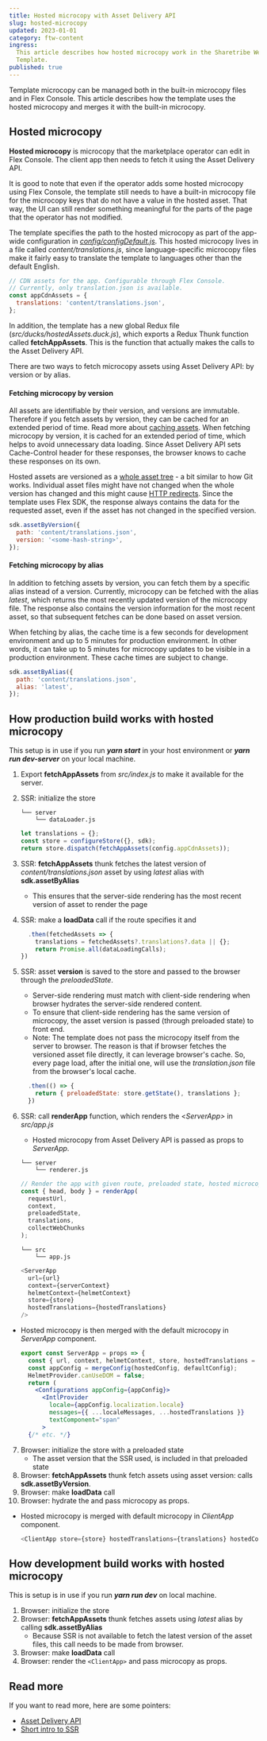 ```yaml
---
title: Hosted microcopy with Asset Delivery API
slug: hosted-microcopy
updated: 2023-01-01
category: ftw-content
ingress:
  This article describes how hosted microcopy work in the Sharetribe Web
  Template.
published: true
---
```


Template microcopy can be managed both in the built-in microcopy files
and in Flex Console. This article describes how the template uses the
hosted microcopy and merges it with the built-in microcopy.

## Hosted microcopy

**Hosted microcopy** is microcopy that the marketplace operator can edit
in Flex Console. The client app then needs to fetch it using the Asset
Delivery API.

It is good to note that even if the operator adds some hosted microcopy
using Flex Console, the template still needs to have a built-in
microcopy file for the microcopy keys that do not have a value in the
hosted asset. That way, the UI can still render something meaningful for
the parts of the page that the operator has not modified.

The template specifies the path to the hosted microcopy as part of the
app-wide configuration in
[_config/configDefault.js_](https://github.com/sharetribe/ftw-x/blob/main/src/config/configDefault.js#L78).
This hosted microcopy lives in a file called _content/translations.js_,
since language-specific microcopy files make it fairly easy to translate
the template to languages other than the default English.

```js
// CDN assets for the app. Configurable through Flex Console.
// Currently, only translation.json is available.
const appCdnAssets = {
  translations: 'content/translations.json',
};
```

In addition, the template has a new global Redux file
(_src/ducks/hostedAssets.duck.js_), which exports a Redux Thunk function
called **fetchAppAssets**. This is the function that actually makes the
calls to the Asset Delivery API.

There are two ways to fetch microcopy assets using Asset Delivery API:
by version or by alias.

#### Fetching microcopy by version

All assets are identifiable by their version, and versions are
immutable. Therefore if you fetch assets by version, they can be cached
for an extended period of time. Read more about
[caching assets](/references/assets/#asset-data-caching). When fetching
microcopy by version, it is cached for an extended period of time, which
helps to avoid unnecessary data loading. Since Asset Delivery API sets
Cache-Control header for these responses, the browser knows to cache
these responses on its own.

Hosted assets are versioned as a
[whole asset tree](/references/assets/#asset-versioning) - a bit similar
to how Git works. Individual asset files might have not changed when the
whole version has changed and this might cause
[HTTP redirects](https://www.sharetribe.com/api-reference/asset-delivery-api.html#http-redirects).
Since the template uses Flex SDK, the response always contains the data
for the requested asset, even if the asset has not changed in the
specified version.

```js
sdk.assetByVersion({
  path: 'content/translations.json',
  version: '<some-hash-string>',
});
```

#### Fetching microcopy by alias

In addition to fetching assets by version, you can fetch them by a
specific alias instead of a version. Currently, microcopy can be fetched
with the alias _latest_, which returns the most recently updated version
of the microcopy file. The response also contains the version
information for the most recent asset, so that subsequent fetches can be
done based on asset version.

When fetching by alias, the cache time is a few seconds for development
environment and up to 5 minutes for production environment. In other
words, it can take up to 5 minutes for microcopy updates to be visible
in a production environment. These cache times are subject to change.

```js
sdk.assetByAlias({
  path: 'content/translations.json',
  alias: 'latest',
});
```

## How production build works with hosted microcopy

This setup is in use if you run **_yarn start_** in your host
environment or **_yarn run dev-server_** on your local machine.

1. Export **fetchAppAssets** from _src/index.js_ to make it available
   for the server.
2. SSR: initialize the store

   ```shell
   └── server
       └── dataLoader.js
   ```

   ```js
   let translations = {};
   const store = configureStore({}, sdk);
   return store.dispatch(fetchAppAssets(config.appCdnAssets));
   ```

3. SSR: **fetchAppAssets** thunk fetches the latest version of
   _content/translations.json_ asset by using _latest_ alias with
   **sdk.assetByAlias**
   - This ensures that the server-side rendering has the most recent
     version of asset to render the page
4. SSR: make a **loadData** call if the route specifies it and

   ```js
     .then(fetchedAssets => {
       translations = fetchedAssets?.translations?.data || {};
       return Promise.all(dataLoadingCalls);
   })
   ```

5. SSR: asset **version** is saved to the store and passed to the
   browser through the _preloadedState_.

   - Server-side rendering must match with client-side rendering when
     browser hydrates the server-side rendered content.
   - To ensure that client-side rendering has the same version of
     microcopy, the asset version is passed (through preloaded state) to
     front end.
   - Note: The template does not pass the microcopy itself from the
     server to browser. The reason is that if browser fetches the
     versioned asset file directly, it can leverage browser's cache. So,
     every page load, after the initial one, will use the
     _translation.json_ file from the browser's local cache.

   ```js
     .then(() => {
       return { preloadedState: store.getState(), translations };
     })
   ```

6. SSR: call **renderApp** function, which renders the <_ServerApp>_ in
   _src/app.js_

   - Hosted microcopy from Asset Delivery API is passed as props to
     _ServerApp_.

   ```shell
   └── server
       └── renderer.js
   ```

   ```js
   // Render the app with given route, preloaded state, hosted microcopy.
   const { head, body } = renderApp(
     requestUrl,
     context,
     preloadedState,
     translations,
     collectWebChunks
   );
   ```

   ```shell
   └── src
       └── app.js
   ```

   ```js
   <ServerApp
     url={url}
     context={serverContext}
     helmetContext={helmetContext}
     store={store}
     hostedTranslations={hostedTranslations}
   />
   ```

- Hosted microcopy is then merged with the default microcopy in
  _ServerApp_ component.
  ```jsx
  export const ServerApp = props => {
    const { url, context, helmetContext, store, hostedTranslations = {}, hostedConfig = {} } = props;
    const appConfig = mergeConfig(hostedConfig, defaultConfig);
    HelmetProvider.canUseDOM = false;
    return (
      <Configurations appConfig={appConfig}>
        <IntlProvider
          locale={appConfig.localization.locale}
          messages={{ ...localeMessages, ...hostedTranslations }}
          textComponent="span"
        >
    {/* etc. */}
  ```

7. Browser: initialize the store with a preloaded state
   - The asset version that the SSR used, is included in that preloaded
     state
8. Browser: **fetchAppAssets** thunk fetch assets using asset version:
   calls **sdk.assetByVersion**.
9. Browser: make **loadData** call
10. Browser: hydrate the _<ClientApp>_ and pass microcopy as props.

- Hosted microcopy is merged with default microcopy in _ClientApp_
  component.

  ```js
  <ClientApp store={store} hostedTranslations={translations} hostedConfig={hostedConfig} />,

  ```

## How development build works with hosted microcopy

This is setup is in use if you run **_yarn run dev_** on local machine.

1. Browser: initialize the store
2. Browser: **fetchAppAssets** thunk fetches assets using _latest_ alias
   by calling **sdk.assetByAlias**
   - Because SSR is not available to fetch the latest version of the
     asset files, this call needs to be made from browser.
3. Browser: make **loadData** call
4. Browser: render the `<ClientApp>` and pass microcopy as props.

## Read more

If you want to read more, here are some pointers:

- [Asset Delivery API](/references/assets/)
- [Short intro to SSR](/ftw/how-routing-works-in-ftw/#a-brief-introduction-to-ssr)
